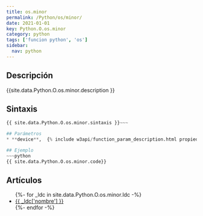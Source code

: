 ```yaml
---
title: os.minor
permalink: /Python/os/minor/
date: 2021-01-01
key: Python.O.os.minor
category: python
tags: ['funcion python', 'os']
sidebar: 
  nav: python
---
```


## Descripción
{{site.data.Python.O.os.minor.description }}

## Sintaxis
~~~python
{{ site.data.Python.O.os.minor.sintaxis }}~~~

## Parámetros
* **device**,  {% include w3api/function_param_description.html propiedad=site.data.Python.O.os.minor valor="device" %}

## Ejemplo
~~~python
{{ site.data.Python.O.os.minor.code}}
~~~

## Artículos
<ul>
{%- for _ldc in site.data.Python.O.os.minor.ldc -%}
   <li>
       <a href="{{_ldc['url'] }}">{{ _ldc['nombre'] }}</a>
   </li>
{%- endfor -%}
</ul>
